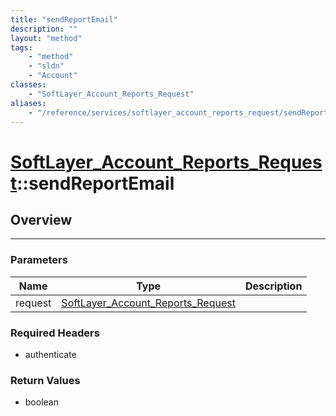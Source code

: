 ```yaml
---
title: "sendReportEmail"
description: ""
layout: "method"
tags:
    - "method"
    - "sldn"
    - "Account"
classes:
    - "SoftLayer_Account_Reports_Request"
aliases:
    - "/reference/services/softlayer_account_reports_request/sendReportEmail"
---
```

# [SoftLayer_Account_Reports_Request](/reference/services/SoftLayer_Account_Reports_Request)::sendReportEmail




## Overview 


-----

### Parameters 
|Name | Type | Description |
| --- | --- | --- |
|request| <a href='/reference/datatypes/SoftLayer_Account_Reports_Request'>SoftLayer_Account_Reports_Request </a>| |


### Required Headers
* authenticate


### Return Values
* boolean





